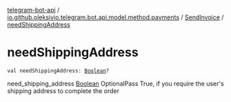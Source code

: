 [telegram-bot-api](../../index.md) / [io.github.oleksivio.telegram.bot.api.model.method.payments](../index.md) / [SendInvoice](index.md) / [needShippingAddress](./need-shipping-address.md)

# needShippingAddress

`val needShippingAddress: `[`Boolean`](https://kotlinlang.org/api/latest/jvm/stdlib/kotlin/-boolean/index.html)`?`

need_shipping_address [Boolean](https://kotlinlang.org/api/latest/jvm/stdlib/kotlin/-boolean/index.html) OptionalPass True, if you require the user's shipping address to complete the order

